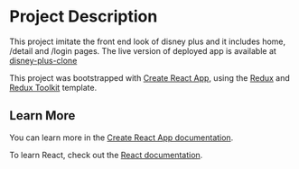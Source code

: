 # Project Description

This project imitate the front end look of disney plus and it includes home, /detail and /login pages.
The live version of  deployed app is available at [disney-plus-clone](https://golden-macaron-039e44.netlify.app)

This project was bootstrapped with [Create React App](https://github.com/facebook/create-react-app), using the [Redux](https://redux.js.org/) and [Redux Toolkit](https://redux-toolkit.js.org/) template.


## Learn More

You can learn more in the [Create React App documentation](https://facebook.github.io/create-react-app/docs/getting-started).

To learn React, check out the [React documentation](https://reactjs.org/).
